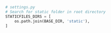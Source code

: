---
---

```python
# settings.py
# Search for static folder in root directory
STATICFILES_DIRS = [
    os.path.join(BASE_DIR, 'static'),
]
```
